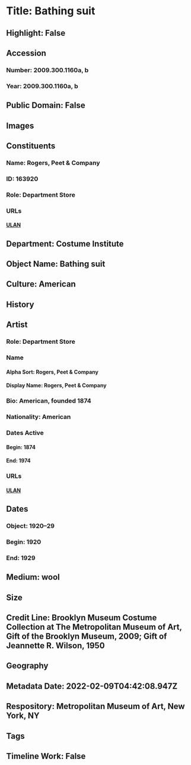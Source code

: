 # Title: Bathing suit
## Highlight: False
## Accession
### Number: 2009.300.1160a, b
### Year: 2009.300.1160a, b
## Public Domain: False
## Images
## Constituents
### Name: Rogers, Peet &amp; Company
### ID: 163920
### Role: Department Store
### URLs
#### [ULAN](http://vocab.getty.edu/page/ulan/500524352)
## Department: Costume Institute
## Object Name: Bathing suit
## Culture: American
## History
## Artist
### Role: Department Store
### Name
#### Alpha Sort: Rogers, Peet & Company
#### Display Name: Rogers, Peet & Company
### Bio: American, founded 1874
### Nationality: American
### Dates Active
#### Begin: 1874
#### End: 1974
### URLs
#### [ULAN](http://vocab.getty.edu/page/ulan/500524352)
## Dates
### Object: 1920–29
### Begin: 1920
### End: 1929
## Medium: wool
## Size
## Credit Line: Brooklyn Museum Costume Collection at The Metropolitan Museum of Art, Gift of the Brooklyn Museum, 2009; Gift of Jeannette R. Wilson, 1950
## Geography
## Metadata Date: 2022-02-09T04:42:08.947Z
## Respository: Metropolitan Museum of Art, New York, NY
## Tags
## Timeline Work: False
